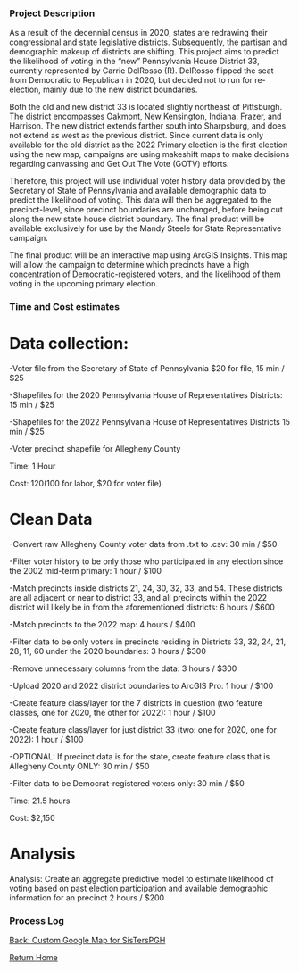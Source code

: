 ### Project Description
As a result of the decennial census in 2020, states are redrawing their congressional and state legislative districts. Subsequently, the partisan and demographic makeup of districts are shifting. This project aims to predict the likelihood of voting in the “new” Pennsylvania House District 33, currently represented by Carrie DelRosso (R). DelRosso flipped the seat from Democratic to Republican in 2020, but decided not to run for re-election, mainly due to the new district boundaries. 

Both the old and new district 33 is located slightly northeast of Pittsburgh. The district encompasses Oakmont, New Kensington, Indiana, Frazer, and Harrison. The new district extends farther south into Sharpsburg, and does not extend as west as the previous district. Since current data is only available for the old district as the 2022 Primary election is the first election using the new map, campaigns are using makeshift maps to make decisions regarding canvassing and Get Out The Vote (GOTV) efforts. 

Therefore, this project will use individual voter history data provided by the Secretary of State of Pennsylvania and available demographic data to predict the likelihood of voting. This data will then be aggregated to the precinct-level, since precinct boundaries are unchanged, before being cut along the new state house district boundary. The final product will be available exclusively for use by the Mandy Steele for State Representative campaign.

The final product will be an interactive map using ArcGIS Insights. This map will allow the campaign to determine which precincts have a high concentration of Democratic-registered voters, and the likelihood of them voting in the upcoming primary election. 


### Time and Cost estimates

# Data collection:
-Voter file from the Secretary of State of Pennsylvania $20 for file, 15 min / $25

-Shapefiles for the 2020 Pennsylvania House of Representatives Districts: 15 min / $25

-Shapefiles for the 2022 Pennsylvania House of Representatives Districts 15 min / $25

-Voter precinct shapefile for Allegheny County

Time: 1 Hour

Cost: $120 ($100 for labor, $20 for voter file)

# Clean Data
-Convert raw Allegheny County voter data from .txt to .csv: 30 min / $50

-Filter voter history to be only those who participated in any election since the 2002 mid-term primary: 1 hour / $100

-Match precincts inside districts 21, 24, 30, 32, 33, and 54. These districts are all adjacent or near to district 33, and all precincts within the 2022 district will likely be in from the aforementioned districts: 6 hours / $600

-Match precincts to the 2022 map: 4 hours / $400

-Filter data to be only voters in precincts residing in Districts 33, 32, 24, 21, 28, 11, 60 under the 2020 boundaries: 3 hours / $300

-Remove unnecessary columns from the data: 3 hours / $300

-Upload 2020 and 2022 district boundaries to ArcGIS Pro: 1 hour / $100

-Create feature class/layer for the 7 districts in question (two feature classes, one for 2020, the other for 2022): 1 hour / $100

-Create feature class/layer for just district 33 (two: one for 2020, one for 2022): 1 hour / $100

-OPTIONAL: If precinct data is for the state, create feature class that is Allegheny County ONLY: 30 min / $50

-Filter data to be Democrat-registered voters only: 30 min / $50

Time: 21.5 hours 

Cost: $2,150

# Analysis
Analysis: Create an aggregate predictive model to estimate likelihood of voting based on past election participation and available demographic information for an precinct
2 hours / $200



### Process Log
[Back: Custom Google Map for SisTersPGH](https://snizan.github.io/GISPortfolio/Homework1)

[Return Home](https://snizan.github.io/GISPortfolio)
